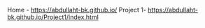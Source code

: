 Home - https://abdullaht-bk.github.io/
Project 1-  https://abdullaht-bk.github.io/Project1/index.html

